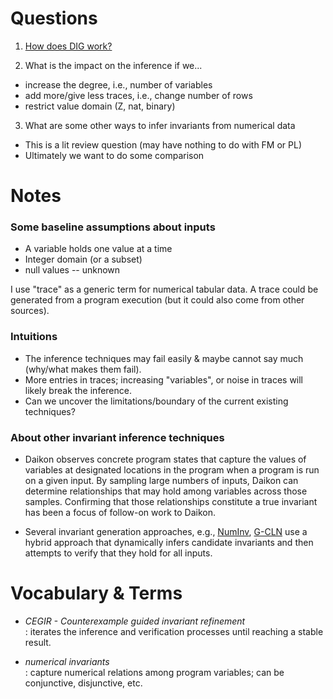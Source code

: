 # Questions

1. [How does DIG work?](dig.md)

2. What is the impact on the inference if we...
  * increase the degree, i.e., number of variables
  * add more/give less traces, i.e., change number of rows
  * restrict value domain (Z, nat, binary)

3. What are some other ways to infer invariants from numerical data
  * This is a lit review question (may have nothing to do with FM or PL)
  * Ultimately we want to do some comparison


# Notes

### Some baseline assumptions about inputs

* A variable holds one value at a time
* Integer domain (or a subset)
* null values -- unknown

I use "trace" as a generic term for numerical tabular data.
A trace could be generated from a program execution (but it could also come from other sources).

### Intuitions

* The inference techniques may fail easily & maybe cannot say much (why/what makes them fail).
* More entries in traces; increasing "variables", or noise in traces will likely break the inference.
* Can we uncover the limitations/boundary of the current existing techniques?

### About other invariant inference techniques

* Daikon observes concrete program states that capture the values of variables at designated locations in the program when a program is run on a given input. 
  By sampling large numbers of inputs, Daikon can determine relationships that may hold among variables across those samples. 
  Confirming that those relationships constitute a true invariant has been a focus of follow-on work to Daikon. 

* Several invariant generation approaches, e.g., 
  [NumInv](https://github.com/dynaroars/numinv), 
  [G-CLN](https://www.cs.columbia.edu/~rgu/publications/pldi20-yao.pdf) 
  use a hybrid approach that dynamically infers candidate invariants and then attempts to verify that they hold for all inputs.


# Vocabulary & Terms

* _CEGIR - Counterexample guided invariant refinement_    
  : iterates the inference and verification processes until reaching a stable result.

* _numerical invariants_      
  : capture numerical relations among program variables; can be conjunctive, disjunctive, etc.

